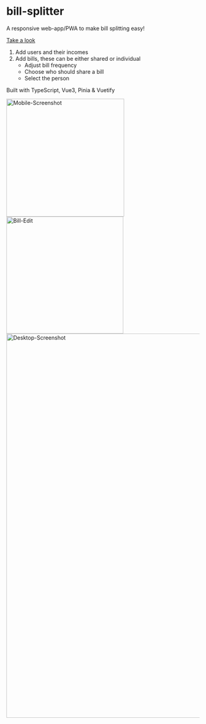 # bill-splitter

A responsive web-app/PWA to make bill splitting easy!

[Take a look](https://billsplitter.app/)

1. Add users and their incomes
2. Add bills, these can be either shared or individual
    - Adjust bill frequency
    - Choose who should share a bill
    - Select the person

Built with TypeScript, Vue3, Pinia & Vuetify

<img width="307" alt="Mobile-Screenshot" src="https://github.com/sw517/bill-splitter/assets/16246185/f44906f1-25b3-492d-a0e3-c197f3653a6a">
<img width="305" alt="Bill-Edit" src="https://github.com/sw517/bill-splitter/assets/16246185/8965170b-883d-447e-9ed3-8487e3132164">
<img width="1001" alt="Desktop-Screenshot" src="https://github.com/sw517/bill-splitter/assets/16246185/5c7c912c-c2f2-4d68-b12e-08bd7f6cdfc5">
